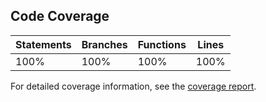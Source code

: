 ## Code Coverage

| Statements | Branches | Functions | Lines |
|------------|----------|-----------|-------|
| 100%       | 100%     | 100%      | 100%  |

For detailed coverage information, see the [coverage report](./coverage/index.html).